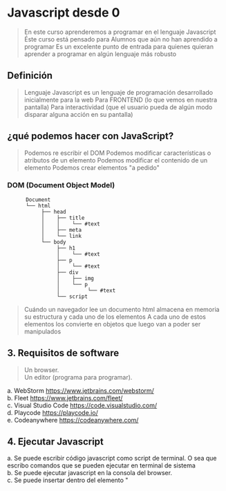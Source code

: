 # Javascript desde 0

> En este curso aprenderemos a programar en el lenguaje Javascript
> Éste curso está pensado para Alumnos que aún no han aprendido a programar
> Es un excelente punto de entrada para quienes quieran aprender a programar en algún lenguaje más robusto

## Definición 

> Lenguaje Javascript es un lenguaje de programación desarrollado inicialmente para la web 
> Para FRONTEND (lo que vemos en nuestra pantalla)
> Para interactividad (que el usuario pueda de algún modo disparar alguna acción en su pantalla)

## ¿qué podemos hacer con JavaScript?
> Podemos re escribir el DOM
> Podemos modificar características o atributos de un elemento
> Podemos modificar el contenido de un elemento
> Podemos crear elementos "a pedido"




### DOM (Document Object Model)

          Document  
          └── html  
               ├── head  
               │    ├── title  
               │    │    └── #text  
               │    ├── meta  
               │    └── link  
               └── body  
                    ├── h1  
                    │    └── #text  
                    ├── p  
                    │    └── #text  
                    ├── div  
                    │    ├── img  
                    │    └── p  
                    │         └── #text  
                    └── script  

> Cuándo un navegador lee un documento html almacena en memoria su estructura y cada uno de los elementos
> A cada uno de estos elementos los convierte en objetos que luego van a poder ser manipulados


## 3. Requisitos de software
> Un browser.  
> Un editor (programa para programar).

a. WebStorm <https://www.jetbrains.com/webstorm/>  
b. Fleet <https://www.jetbrains.com/fleet/>  
c. Visual Studio Code <https://code.visualstudio.com/>  
d. Playcode <https://playcode.io/>  
e. Codeanywhere <https://codeanywhere.com/>  

## 4. Ejecutar Javascript
a. Se puede escribir código javascript como script de terminal. O sea que escribo comandos que se pueden ejecutar en terminal de sistema  
b. Se puede ejecutar javascript en la consola del browser.  
c. Se puede insertar dentro del elemento "<script>"    
d. También se puede generar código javascript en línea (inline). Esto es como varlor de un atributo controlador de eventos de HTML
